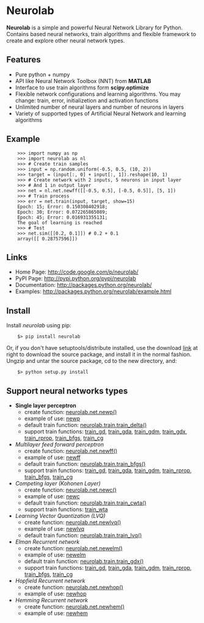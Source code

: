 ﻿# Neurolab #

**Neurolab** is a simple and powerful Neural Network Library for Python.
Contains based neural networks, train algorithms and flexible framework
to create and explore other neural network types.


## Features ##

- Pure python + numpy
- API like Neural Network Toolbox (NNT) from **MATLAB**
- Interface to use train algorithms form **scipy.optimize**
- Flexible network configurations and learning algorithms. You may change: train, error, initializetion and activation functions
- Unlimited number of neural layers and number of neurons in layers
- Variety of supported types of Artificial Neural Network and learning algorithms

## Example ##

```
    >>> import numpy as np
    >>> import neurolab as nl
    >>> # Create train samples
    >>> input = np.random.uniform(-0.5, 0.5, (10, 2))
    >>> target = (input[:, 0] + input[:, 1]).reshape(10, 1)
    >>> # Create network with 2 inputs, 5 neurons in input layer
    >>> # And 1 in output layer
    >>> net = nl.net.newff([[-0.5, 0.5], [-0.5, 0.5]], [5, 1])
    >>> # Train process
    >>> err = net.train(input, target, show=15)
    Epoch: 15; Error: 0.150308402918;
    Epoch: 30; Error: 0.072265865089;
    Epoch: 45; Error: 0.016931355131;
    The goal of learning is reached
    >>> # Test
    >>> net.sim([[0.2, 0.1]]) # 0.2 + 0.1
    array([[ 0.28757596]])
```

## Links ##

- Home Page: <http://code.google.com/p/neurolab/>
- PyPI Page: <http://pypi.python.org/pypi/neurolab>
- Documentation: <http://packages.python.org/neurolab/>
- Examples: <http://packages.python.org/neurolab/example.html>

## Install ##

Install *neurolab* using pip:

```
    $> pip install neurolab
```

Or, if you don't have setuptools/distribute installed,
use the download [link](https://github.com/zueve/neurolab/releases)
at right to download the source package, and install it in the normal fashion. Ungzip and untar the source package, cd to the new directory, and:

```
    $> python setup.py install
```

## Support neural networks types ##

- **Single layer perceptron**
    - create function: [neurolab.net.newp()](https://pythonhosted.org/neurolab/lib.html#neurolab.net.newp)
    - example of use: [newp](https://pythonhosted.org/neurolab/ex_newp.html)
    - default train function: [neurolab.train.train_delta()](https://pythonhosted.org/neurolab/lib.html#neurolab.train.train_delta)
    - support train functions: [train_gd](https://pythonhosted.org/neurolab/lib.html#neurolab.train.train_gd),
                               [train_gda](https://pythonhosted.org/neurolab/lib.html#neurolab.train.train_gda),
                               [train_gdm](https://pythonhosted.org/neurolab/lib.html#neurolab.train.train_gdm),
                               [train_gdx](https://pythonhosted.org/neurolab/lib.html#neurolab.train.train_gdx),
                               [train_rprop](https://pythonhosted.org/neurolab/lib.html#neurolab.train.train_rprop),
                               [train_bfgs](https://pythonhosted.org/neurolab/lib.html#neurolab.train.train_bfgs),
                               [train_cg](https://pythonhosted.org/neurolab/lib.html#neurolab.train.train_cg)
- *Multilayer feed forward perceptron*
    - create function: [neurolab.net.newff()](https://pythonhosted.org/neurolab/lib.html#neurolab.net.newff)
    - example of use: [newff](https://pythonhosted.org/neurolab/ex_newff.html)
    - default train function: [neurolab.train.train_bfgs()](https://pythonhosted.org/neurolab/lib.html#neurolab.train.train_bfgs)
    - support train functions: [train_gd](https://pythonhosted.org/neurolab/lib.html#neurolab.train.train_gd),
                               [train_gda](https://pythonhosted.org/neurolab/lib.html#neurolab.train.train_gda),
                               [train_gdm](https://pythonhosted.org/neurolab/lib.html#neurolab.train.train_gdm),
                               [train_rprop](https://pythonhosted.org/neurolab/lib.html#neurolab.train.train_rprop),
                               [train_bfgs](https://pythonhosted.org/neurolab/lib.html#neurolab.train.train_bfgs),
                               [train_cg](https://pythonhosted.org/neurolab/lib.html#neurolab.train.train_cg)
- *Competing layer (Kohonen Layer)*
    - create function: [neurolab.net.newc()](https://pythonhosted.org/neurolab/lib.html#neurolab.net.newc)
    - example of use: [newc](https://pythonhosted.org/neurolab/ex_newc.html)
    - default train function: [neurolab.train.train_cwta()](https://pythonhosted.org/neurolab/lib.html#neurolab.train.train_cwta)
    - support train functions: [train_wta](https://pythonhosted.org/neurolab/lib.html#neurolab.train.train_wta)
- *Learning Vector Quantization (LVQ)*
    - create function: [neurolab.net.newlvq()](https://pythonhosted.org/neurolab/lib.html#neurolab.net.newlvq)
    - example of use: [newlvq](https://pythonhosted.org/neurolab/ex_newlvq.html)
    - default train function: [neurolab.train.train_lvq()](https://pythonhosted.org/neurolab/lib.html#neurolab.train.train_lvq)
- *Elman Recurrent network*
    - create function: [neurolab.net.newelm()](https://pythonhosted.org/neurolab/lib.html#neurolab.net.newelm)
    - example of use: [newelm](https://pythonhosted.org/neurolab/ex_newelm.html)
    - default train function: [neurolab.train.train_gdx()](https://pythonhosted.org/neurolab/lib.html#neurolab.train.train_gdx)
    - support train functions: [train_gd](https://pythonhosted.org/neurolab/lib.html#neurolab.train.train_gd),
                               [train_gda](https://pythonhosted.org/neurolab/lib.html#neurolab.train.train_gda),
                               [train_gdm](https://pythonhosted.org/neurolab/lib.html#neurolab.train.train_gdm),
                               [train_rprop](https://pythonhosted.org/neurolab/lib.html#neurolab.train.train_rprop),
                               [train_bfgs](https://pythonhosted.org/neurolab/lib.html#neurolab.train.train_bfgs),
                               [train_cg](https://pythonhosted.org/neurolab/lib.html#neurolab.train.train_cg)
- *Hopfield Recurrent network*
    - create function: [neurolab.net.newhop()](https://pythonhosted.org/neurolab/lib.html#neurolab.net.newhop)
    - example of use: [newhop](https://pythonhosted.org/neurolab/ex_newhop.html)
- *Hemming Recurrent network*
    - create function: [neurolab.net.newhem()](https://pythonhosted.org/neurolab/lib.html#neurolab.net.newhem)
    - example of use: [newhem](https://pythonhosted.org/neurolab/ex_newhem.html)
